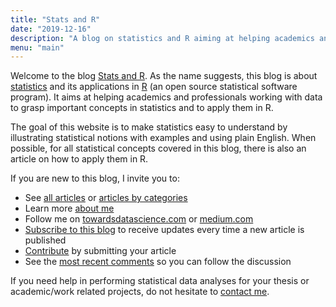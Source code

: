 ```yaml
---
title: "Stats and R"
date: "2019-12-16"
description: "A blog on statistics and R aiming at helping academics and professionals working with data to grasp important concepts in statistics and to apply them in R."
menu: "main"
---
```


Welcome to the blog [Stats and R](/). As the name suggests, this blog is about [statistics](/tags/statistics/) and its applications in [R](/tags/r/) (an open source statistical software program). It aims at helping academics and professionals working with data to grasp important concepts in statistics and to apply them in R.

The goal of this website is to make statistics easy to understand by illustrating statistical notions with examples and using plain English. When possible, for all statistical concepts covered in this blog, there is also an article on how to apply them in R.

If you are new to this blog, I invite you to:

* See [all articles](/blog/) or [articles by categories](/tags/)
* Learn more [about me](/about/)
* Follow me on [towardsdatascience.com](https://towardsdatascience.com/@ant.soetewey) or [medium.com](https://medium.com/@ant.soetewey)
* [Subscribe to this blog](/subscribe/) to receive updates every time a new article is published
* [Contribute](/contribute/) by submitting your article
* See the [most recent comments](/recent-comments/) so you can follow the discussion

If you need help in performing statistical data analyses for your thesis or academic/work related projects, do not hesitate to [contact me](/contact/).
